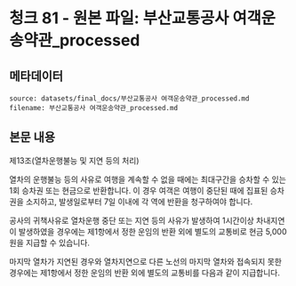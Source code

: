 # 청크 81 - 원본 파일: 부산교통공사 여객운송약관_processed

## 메타데이터

```
source: datasets/final_docs/부산교통공사 여객운송약관_processed.md
filename: 부산교통공사 여객운송약관_processed.md
```

## 본문 내용

제13조(열차운행불능 및 지연 등의 처리)

열차의 운행불능 등의 사유로 여행을 계속할 수 없을 때에는 최대구간을 승차할 수 있는 1회 승차권 또는 현금으로 반환합니다. 이 경우 여객은 여행이 중단된 때에 집표된 승차권을 소지하고, 발생일로부터 7일 이내에 각 역에 반환을 청구하여야 합니다.

공사의 귀책사유로 열차운행 중단 또는 지연 등의 사유가 발생하여 1시간이상 차내지연이 발생하였을 경우에는 제1항에서 정한 운임의 반환 외에 별도의 교통비로 현금 5,000원을 지급할 수 있습니다.

마지막 열차가 지연된 경우와 열차지연으로 다른 노선의 마지막 열차와 접속되지 못한 경우에는 제1항에서 정한 운임의 반환 외에 별도의 교통비를 다음과 같이 지급합니다.